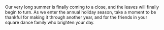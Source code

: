 Our very long summer is finally coming to a close, and the leaves will finally begin to turn.  As we enter the annual holiday season, take a moment to be thankful for making it through another year, and for the friends in your square dance family who brighten your day.
